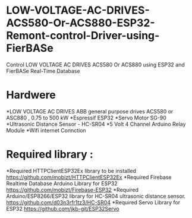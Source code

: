 # LOW-VOLTAGE-AC-DRIVES-ACS580-Or-ACS880-ESP32-Remont-control-Driver-using-FierBASe
Control  LOW VOLTAGE AC DRIVES ACS580 Or ACS880 using  ESP32 and FierBASe  Real-Time Database 

# Hardwere
  *LOW VOLTAGE AC DRIVES
  ABB general purpose drives
  ACS580 or ASC880 , 0.75 to 500 kW
  *Espressif ESP32 
  *Servo Motor SG-90
  *Ultrasonic Distance Sensor - HC-SR04
  *5 Volt 4 Channel Arduino Relay Module
  *Wifi internet Connction
# Required library :
*Required HTTPClientESP32Ex library to be installed  https://github.com/mobizt/HTTPClientESP32Ex
*Required Firebase Realtime Database Arduino Library for ESP32 https://github.com/mobizt/Firebase-ESP32
*Required Arduino/ESP8266/ESP32 library for HC-SR04 ultrasonic distance sensor. https://github.com/d03n3rfr1tz3/HC-SR04
*Required Servo Library for ESP32 https://github.com/jkb-git/ESP32Servo
